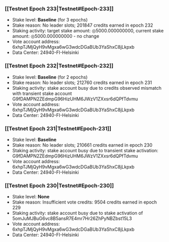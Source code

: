### [[Testnet Epoch 233|Testnet#Epoch-233]]
* Stake level: **Baseline** (for 3 epochs)
* Stake reason: No leader slots; 201847 credits earned in epoch 232
* Staking activity: target stake amount: ◎5000.000000000, current stake amount: ◎5000.000000000 - no change
* Vote account address: 6xhpTJMjQyH9vMgxa6wG3wdcDGaBUb3YaShxC8jLkpxb
* Data Center: 24940-FI-Helsinki
### [[Testnet Epoch 232|Testnet#Epoch-232]]
* Stake level: **Baseline** (for 2 epochs)
* Stake reason: No leader slots; 212760 credits earned in epoch 231
* Staking activity: stake account busy due to credits observed mismatch with transient stake account G9fDAMPN2ZEdmpG96HizUHM6JWzV1ZXxsr6dQPfTdvmu
* Vote account address: 6xhpTJMjQyH9vMgxa6wG3wdcDGaBUb3YaShxC8jLkpxb
* Data Center: 24940-FI-Helsinki
### [[Testnet Epoch 231|Testnet#Epoch-231]]
* Stake level: **Baseline**
* Stake reason: No leader slots; 210661 credits earned in epoch 230
* Staking activity: stake account busy due to transient stake activation: G9fDAMPN2ZEdmpG96HizUHM6JWzV1ZXxsr6dQPfTdvmu
* Vote account address: 6xhpTJMjQyH9vMgxa6wG3wdcDGaBUb3YaShxC8jLkpxb
* Data Center: 24940-FI-Helsinki
### [[Testnet Epoch 230|Testnet#Epoch-230]]
* Stake level: **None**
* Stake reason: Insufficient vote credits: 9504 credits earned in epoch 229
* Staking activity: stake account busy due to stake activation of 5omJuMJBuG6vc8B5ansR7E4mr7Hr26ZhPyNBZbst15L3
* Vote account address: 6xhpTJMjQyH9vMgxa6wG3wdcDGaBUb3YaShxC8jLkpxb
* Data Center: 24940-FI-Helsinki